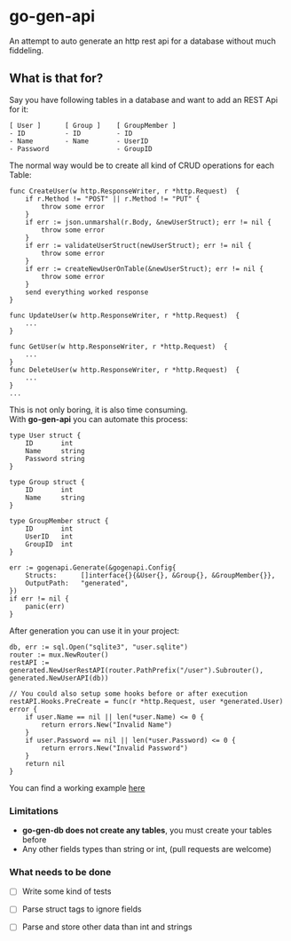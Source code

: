 # go-gen-api

An attempt to auto generate an http rest api for a database without much fiddeling.

## What is that for?
Say you have following tables in a database and want to add an REST Api for it:

    [ User ]      [ Group ]    [ GroupMember ]
    - ID          - ID         - ID
    - Name        - Name       - UserID
    - Password                 - GroupID


The normal way would be to create all kind of CRUD operations for each Table:

    func CreateUser(w http.ResponseWriter, r *http.Request)  {
        if r.Method != "POST" || r.Method != "PUT" {
            throw some error
        }
        if err := json.unmarshal(r.Body, &newUserStruct); err != nil {
            throw some error
        }
        if err := validateUserStruct(newUserStruct); err != nil {
            throw some error
        }
        if err := createNewUserOnTable(&newUserStruct); err != nil {
            throw some error
        }
        send everything worked response
    }

    func UpdateUser(w http.ResponseWriter, r *http.Request)  {
        ...
    }

    func GetUser(w http.ResponseWriter, r *http.Request)  {
        ...
    }
    func DeleteUser(w http.ResponseWriter, r *http.Request)  {
        ...
    }
    ...

This is not only boring, it is also time consuming.  
With **go-gen-api** you can automate this process:

    type User struct {
        ID       int
        Name     string
        Password string
    }

    type Group struct {
        ID       int
        Name     string
    }

    type GroupMember struct {
        ID       int
        UserID   int
        GroupID  int
    }

    err := gogenapi.Generate(&gogenapi.Config{
		Structs:      []interface{}{&User{}, &Group{}, &GroupMember{}},
		OutputPath:   "generated",
	})
	if err != nil {
		panic(err)
	}

After generation you can use it in your project:

    db, err := sql.Open("sqlite3", "user.sqlite")
    router := mux.NewRouter()
	restAPI := generated.NewUserRestAPI(router.PathPrefix("/user").Subrouter(), generated.NewUserAPI(db))

    // You could also setup some hooks before or after execution
	restAPI.Hooks.PreCreate = func(r *http.Request, user *generated.User) error {
		if user.Name == nil || len(*user.Name) <= 0 {
			return errors.New("Invalid Name")
		}
		if user.Password == nil || len(*user.Password) <= 0 {
			return errors.New("Invalid Password")
		}
		return nil
	}

You can find a working example [here](https://github.com/Eun/loginexample)


### Limitations
- **go-gen-db does not create any tables**, you must create your tables before
- Any other fields types than string or int, (pull requests are welcome)

### What needs to be done
- [ ] Write some kind of tests
- [ ] Parse struct tags to ignore fields
- [ ] Parse and store other data than int and strings

